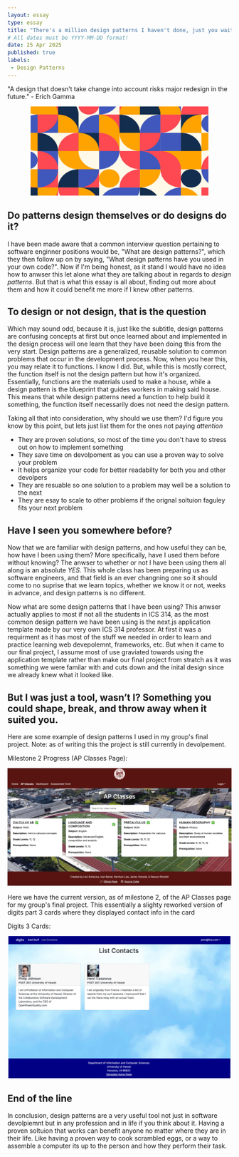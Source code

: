 ```yaml
---
layout: essay
type: essay
title: "There's a million design patterns I haven't done, just you wait!"
# All dates must be YYYY-MM-DD format!
date: 25 Apr 2025
published: true
labels:
 - Design Patterns
---
```


<!--rounded float-start pe-4-->

"A design that doesn’t take change into account risks major redesign in the future." - Erich Gamma

<p align="center">
<img width="400px" height="200px" src="../img/pattern-logos.png">
</p>

## Do patterns design themselves or do designs do it?
I have been made aware that a common interview question pertaining to software enginner positions would be, "What are design patterns?", which they then follow up on by saying, "What design patterns have you used in your own code?". Now if I'm being honest, as it stand I would have no idea how to anwser this let alone what they are talking about in regards to *design patterns*. But that is what this essay is all about, finding out more about them and how it could benefit me more if I knew other patterns. 

## To design or not design, that is the question
Which may sound odd, because it is, just like the subtitle, design patterns are confusing concepts at first but once learned about and implemented in the design process will one learn that they have been doing this from the very start. Design patterns are a generalized, reusable solution to common problems that occur in the development process. Now, when you hear this, you may relate it to functions. I know I did. But, while this is mostly correct, the function itself is not the design pattern but how it's organized. Essentially, functions are the materials used to make a house, while a design pattern is the blueprint that guides workers in making said house. This means that while design patterns need a function to help build it something, the function itself necessarily does not need the design pattern. 

Taking all that into consideration, why should we use them? I'd figure you know by this point, but lets just list them for the ones not paying *attention*

- They are proven solutions, so most of the time you don't have to stress out on how to implement something
- They save time on devolpoment as you can use a proven way to solve your problem
- It helps organize your code for better readabilty for both you and other devolpers
- They are resuable so one solution to a problem may well be a solution to the next
- They are esay to scale to other problems if the orignal soltuion faguley fits your next problem

## Have I seen you somewhere before?
Now that we are familiar with design patterns, and how useful they can be, how have I been using them? More specifically, have I used them before without knowing? The anwser to whether or not I have been using them all along is an absolute *YES*. This whole class has been preparing us as software engineers, and that field is an ever changning one so it should come to no suprise that we learn topics, whether we know it or not, weeks in advance, and design patterns is no different. 

Now what are some design patterns that I have been using? This anwser actually applies to most if not all the students in ICS 314, as the most common design pattern we have been using is the next.js application template made by our very own ICS 314 professor. At first it was a requirment as it has most of the stuff we needed in order to learn and practice learning web devepolemnt, frameworks, etc. But when it came to our final project, I assume most of use graviated towards using the application template rather than make our final project from stratch as it was something we were familar with and cuts down and the inital design since we already knew what it looked like. 

## But I was just a tool, wasn’t I? Something you could shape, break, and throw away when it suited you.
Here are some example of design patterns I used in my group's final project. Note: as of writing this the project is still currently in devolpement. 

Milestone 2 Progress (AP Classes Page):
<p align="center">
<img width="700px" src="../img/ap-classes-page-milestone2.png">
</p>

Here we have the current version, as of milestone 2, of the AP Classes page for my group's final project. This essentially a slighty reworked version of digits part 3 cards where they displayed contact info in the card

Digits 3 Cards:

<p align="center">
<img width="500px" src="../img/digits3-cards.png">
</p>

## End of the line
In conclusion, design patterns are a very useful tool not just in software devolpiemnt but in any profession and in life if you think about it. Having a proven soltuion that works can benefit anyone no matter where they are in their life. Like having a proven way to cook scrambled eggs, or a way to assemble a computer its up to the person and how they perform their task. 